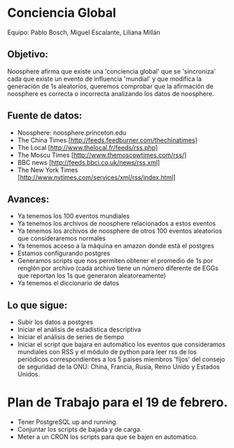 Conciencia Global
=================

Equipo: Pablo Bosch, Miguel Escalante, Liliana Millán

Objetivo:
---------

Noosphere afirma que existe una 'conciencia global' que se 'sincroniza' cada que existe un evento de influencia 'mundial' y que modifica la generación de 1s aleatorios, queremos comprobar que la afirmación de noosphere es correcta o incorrecta analizando los datos de noosphere. 


Fuente de datos:
-----------------

* Noosphere: noosphere.princeton.edu
* The China Times [http://feeds.feedburner.com/thechinatimes]
* The Local [http://www.thelocal.fr/feeds/rss.php]
* The Moscu Times [http://www.themoscowtimes.com/rss/]
* BBC news [http://feeds.bbci.co.uk/news/rss.xml]
* The New York Times [http://www.nytimes.com/services/xml/rss/index.html]



Avances: 
--------

* Ya tenemos los 100 eventos mundiales 
* Ya tenemos los archivos de noosphere relacionados a estos eventos
* Ya tenemos los archivos de noosphere de otros 100 eventos aleatorios que consideraremos normales
* Ya tenemos acceso a la máquina en amazon donde está el postgres
* Estamos configurando postgres 
* Generamos scripts que nos permiten obtener el promedio de 1s por renglón por archivo (cada archivo tiene un
número diferente de EGGs que reportan los 1s que generaron aleatoreamente) 
* Ya tenemos el diccionario de datos

Lo que sigue:
------------

* Subir los datos a postgres
* Iniciar el análisis de estadística descriptiva 
* Iniciar el análisis de series de tiempo
* Iniciar el script que bajara en automático los eventos que consideramos mundiales con RSS y el módulo
de python para leer rss de los periódicos correspondientes a los 5 países miembros 'fijos' del consejo de 
seguridad de la ONU: China, Francia, Rusia, Reino Unido y Estados Unidos. 

Plan de Trabajo para el 19 de febrero.
============================

* Tener PostgreSQL up and running.
* Conjuntar los scripts de bajada y de carga.
* Meter a un CRON los scripts para que se bajen en automático.

